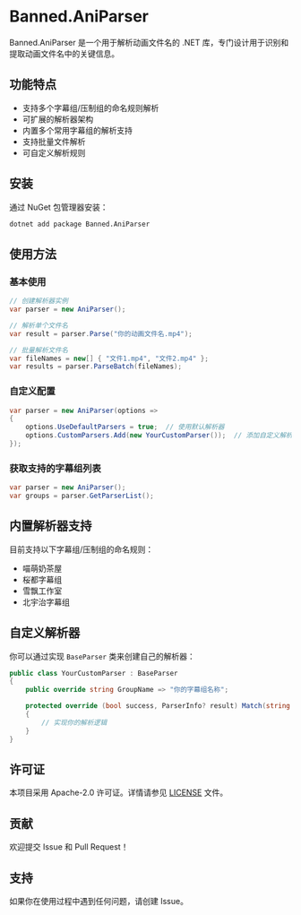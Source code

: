 # Banned.AniParser

Banned.AniParser 是一个用于解析动画文件名的 .NET 库，专门设计用于识别和提取动画文件名中的关键信息。

## 功能特点

- 支持多个字幕组/压制组的命名规则解析
- 可扩展的解析器架构
- 内置多个常用字幕组的解析支持
- 支持批量文件解析
- 可自定义解析规则

## 安装

通过 NuGet 包管理器安装：

```bash
dotnet add package Banned.AniParser
```

## 使用方法

### 基本使用

```csharp
// 创建解析器实例
var parser = new AniParser();

// 解析单个文件名
var result = parser.Parse("你的动画文件名.mp4");

// 批量解析文件名
var fileNames = new[] { "文件1.mp4", "文件2.mp4" };
var results = parser.ParseBatch(fileNames);
```

### 自定义配置

```csharp
var parser = new AniParser(options =>
{
    options.UseDefaultParsers = true;  // 使用默认解析器
    options.CustomParsers.Add(new YourCustomParser());  // 添加自定义解析器
});
```

### 获取支持的字幕组列表

```csharp
var parser = new AniParser();
var groups = parser.GetParserList();
```

## 内置解析器支持

目前支持以下字幕组/压制组的命名规则：

- 喵萌奶茶屋
- 桜都字幕组
- 雪飘工作室
- 北宇治字幕组

## 自定义解析器

你可以通过实现 `BaseParser` 类来创建自己的解析器：

```csharp
public class YourCustomParser : BaseParser
{
    public override string GroupName => "你的字幕组名称";

    protected override (bool success, ParserInfo? result) Match(string filename)
    {
        // 实现你的解析逻辑
    }
}
```

## 许可证

本项目采用 Apache-2.0 许可证。详情请参见 [LICENSE](LICENSE) 文件。

## 贡献

欢迎提交 Issue 和 Pull Request！

## 支持

如果你在使用过程中遇到任何问题，请创建 Issue。
